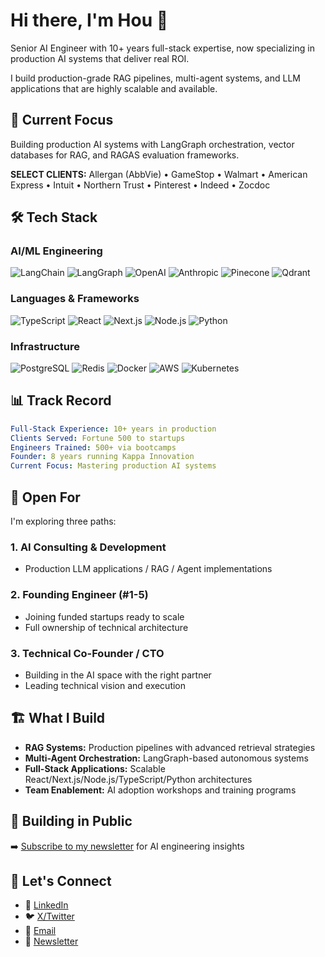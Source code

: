 # Hi there, I'm Hou 👋

Senior AI Engineer with 10+ years full-stack expertise, now specializing in production AI systems that deliver real ROI. 

I build production-grade RAG pipelines, multi-agent systems, and LLM applications that are highly scalable and available.

## 🚀 Current Focus

Building production AI systems with LangGraph orchestration, vector databases for RAG, and RAGAS evaluation frameworks.

**SELECT CLIENTS:** Allergan (AbbVie) • GameStop • Walmart • American Express • Intuit • Northern Trust • Pinterest • Indeed • Zocdoc

## 🛠️ Tech Stack

### AI/ML Engineering
![LangChain](https://img.shields.io/badge/LangChain-121212?style=for-the-badge)
![LangGraph](https://img.shields.io/badge/LangGraph-FF4B4B?style=for-the-badge)
![OpenAI](https://img.shields.io/badge/OpenAI-412991?style=for-the-badge&logo=openai&logoColor=white)
![Anthropic](https://img.shields.io/badge/Anthropic-6B46C1?style=for-the-badge)
![Pinecone](https://img.shields.io/badge/Pinecone-000000?style=for-the-badge)
![Qdrant](https://img.shields.io/badge/Qdrant-24386C?style=for-the-badge)

### Languages & Frameworks
![TypeScript](https://img.shields.io/badge/TypeScript-007ACC?style=for-the-badge&logo=typescript&logoColor=white)
![React](https://img.shields.io/badge/React-20232A?style=for-the-badge&logo=react&logoColor=61DAFB)
![Next.js](https://img.shields.io/badge/Next.js-000000?style=for-the-badge&logo=nextdotjs&logoColor=white)
![Node.js](https://img.shields.io/badge/Node.js-339933?style=for-the-badge&logo=nodedotjs&logoColor=white)
![Python](https://img.shields.io/badge/Python-3776AB?style=for-the-badge&logo=python&logoColor=white)

### Infrastructure
![PostgreSQL](https://img.shields.io/badge/PostgreSQL-316192?style=for-the-badge&logo=postgresql&logoColor=white)
![Redis](https://img.shields.io/badge/Redis-DC382D?style=for-the-badge&logo=redis&logoColor=white)
![Docker](https://img.shields.io/badge/Docker-2496ED?style=for-the-badge&logo=docker&logoColor=white)
![AWS](https://img.shields.io/badge/AWS-232F3E?style=for-the-badge&logo=amazonaws&logoColor=white)
![Kubernetes](https://img.shields.io/badge/Kubernetes-326CE5?style=for-the-badge&logo=kubernetes&logoColor=white)

## 📊 Track Record

```yaml
Full-Stack Experience: 10+ years in production
Clients Served: Fortune 500 to startups  
Engineers Trained: 500+ via bootcamps
Founder: 8 years running Kappa Innovation
Current Focus: Mastering production AI systems
```

## 💼 Open For

I'm exploring three paths:

### 1. AI Consulting & Development
- Production LLM applications / RAG / Agent implementations

### 2. Founding Engineer (#1-5)
- Joining funded startups ready to scale
- Full ownership of technical architecture

### 3. Technical Co-Founder / CTO
- Building in the AI space with the right partner
- Leading technical vision and execution

## 🏗️ What I Build

- **RAG Systems:** Production pipelines with advanced retrieval strategies
- **Multi-Agent Orchestration:** LangGraph-based autonomous systems
- **Full-Stack Applications:** Scalable React/Next.js/Node.js/TypeScript/Python architectures
- **Team Enablement:** AI adoption workshops and training programs

## 📝 Building in Public

➡️ [Subscribe to my newsletter](https://prompt-deploy.beehiiv.com) for AI engineering insights

## 🤝 Let's Connect

- 💼 [LinkedIn](https://linkedin.com/in/houchia)
- 🐦 [X/Twitter](https://x.com/promptdeploy)
- 📧 [Email](mailto:kchia87@gmail.com)
- 📰 [Newsletter](https://prompt-deploy.beehiiv.com)
